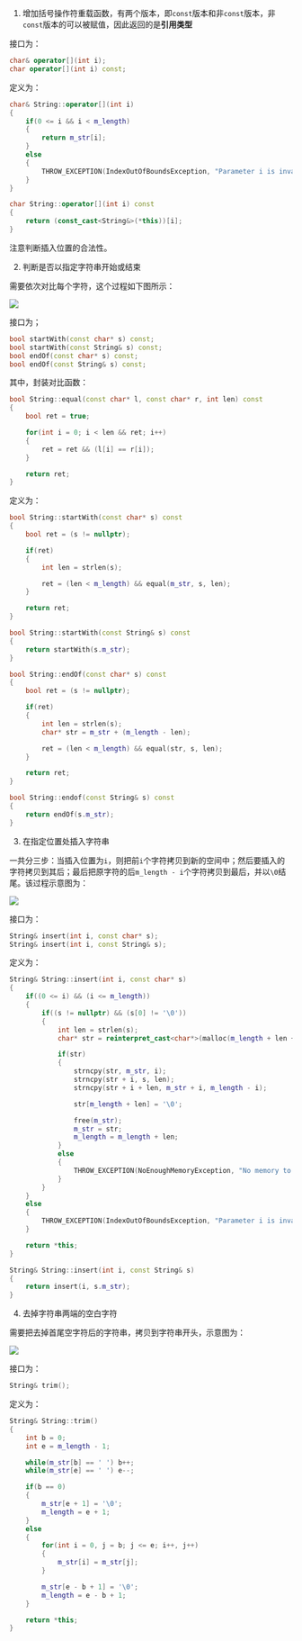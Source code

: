 1. 增加括号操作符重载函数，有两个版本，即`const`版本和非`const`版本，非`const`版本的可以被赋值，因此返回的是**引用类型**

接口为：
```cpp
char& operator[](int i);
char operator[](int i) const;
```
定义为：
```cpp
char& String::operator[](int i)
{
    if(0 <= i && i < m_length)
    {
        return m_str[i];
    }
    else
    {
        THROW_EXCEPTION(IndexOutOfBoundsException, "Parameter i is invalid ...");
    }
}

char String::operator[](int i) const
{
    return (const_cast<String&>(*this))[i];
}
```

注意判断插入位置的合法性。

2. 判断是否以指定字符串开始或结束

需要依次对比每个字符，这个过程如下图所示：

![](https://md-pic-1259272405.cos.ap-guangzhou.myqcloud.com/img/20200531183325.png)

接口为；
```cpp
bool startWith(const char* s) const;
bool startWith(const String& s) const;
bool endOf(const char* s) const;
bool endOf(const String& s) const;
```
其中，封装对比函数：
```cpp
bool String::equal(const char* l, const char* r, int len) const
{
    bool ret = true;

    for(int i = 0; i < len && ret; i++)
    {
        ret = ret && (l[i] == r[i]);
    }

    return ret;
}
```

定义为：
```cpp
bool String::startWith(const char* s) const
{
    bool ret = (s != nullptr);

    if(ret)
    {
        int len = strlen(s);

        ret = (len < m_length) && equal(m_str, s, len);
    }

    return ret;
}

bool String::startWith(const String& s) const
{
    return startWith(s.m_str);
}

bool String::endOf(const char* s) const
{
    bool ret = (s != nullptr);

    if(ret)
    {
        int len = strlen(s);
        char* str = m_str + (m_length - len);

        ret = (len < m_length) && equal(str, s, len);
    }

    return ret;
}

bool String::endof(const String& s) const
{
    return endOf(s.m_str);
}

```

3. 在指定位置处插入字符串

一共分三步：当插入位置为`i`，则把前`i`个字符拷贝到新的空间中；然后要插入的字符拷贝到其后；最后把原字符的后`m_length - i`个字符拷贝到最后，并以`\0`结尾。该过程示意图为：

![](https://md-pic-1259272405.cos.ap-guangzhou.myqcloud.com/img/20200531184802.png)

接口为：
```cpp
String& insert(int i, const char* s);
String& insert(int i, const String& s);
```

定义为：
```cpp
String& String::insert(int i, const char* s)
{
    if((0 <= i) && (i <= m_length))
    {
        if((s != nullptr) && (s[0] != '\0'))
        {
            int len = strlen(s);
            char* str = reinterpret_cast<char*>(malloc(m_length + len + 1));

            if(str)
            {
                strncpy(str, m_str, i);
                strncpy(str + i, s, len);
                strncpy(str + i + len, m_str + i, m_length - i);

                str[m_length + len] = '\0';

                free(m_str);
                m_str = str;
                m_length = m_length + len;
            }
            else
            {
                THROW_EXCEPTION(NoEnoughMemoryException, "No memory to insert string value ...");
            }
        }
    }
    else
    {
        THROW_EXCEPTION(IndexOutOfBoundsException, "Parameter i is invalid ...");
    }

    return *this;
}

String& String::insert(int i, const String& s)
{
    return insert(i, s.m_str);
}
```

4. 去掉字符串两端的空白字符

需要把去掉首尾空字符后的字符串，拷贝到字符串开头，示意图为：

![](https://md-pic-1259272405.cos.ap-guangzhou.myqcloud.com/img/20200531185947.png)

接口为：
```cpp
String& trim();
```

定义为：
```cpp
String& String::trim()
{
    int b = 0;
    int e = m_length - 1;

    while(m_str[b] == ' ') b++;
    while(m_str[e] == ' ') e--;

    if(b == 0)
    {
        m_str[e + 1] = '\0';
        m_length = e + 1;
    }
    else
    {
        for(int i = 0, j = b; j <= e; i++, j++)
        {
            m_str[i] = m_str[j];
        }

        m_str[e - b + 1] = '\0';
        m_length = e - b + 1;
    }

    return *this;
}
```
